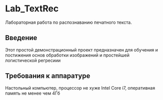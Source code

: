 # Lab_TextRec
Лабораторная работа по распознаванию печатного текста.
## Введение
Этот простой демонстрационный проект предназначен для обучения и постижения основ обработки изображений и простейшей логистической регресиии
## Требования к аппаратуре
Настольный компьютер, процессор не хуже Intel Core i7, оперативная память не менее чем 4Гб
